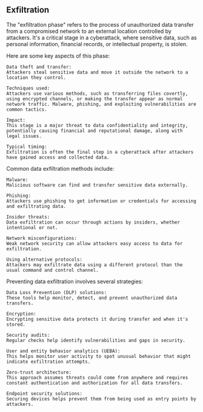 ## Exfiltration

The "exfiltration phase" refers to the process of unauthorized data transfer from a compromised network to an external location controlled by attackers. It's a critical stage in a cyberattack, where sensitive data, such as personal information, financial records, or intellectual property, is stolen. 

Here are some key aspects of this phase:

    Data theft and transfer: 
    Attackers steal sensitive data and move it outside the network to a location they control.

    Techniques used: 
    Attackers use various methods, such as transferring files covertly, using encrypted channels, or making the transfer appear as normal network traffic. Malware, phishing, and exploiting vulnerabilities are common tactics.

    Impact: 
    This stage is a major threat to data confidentiality and integrity, potentially causing financial and reputational damage, along with legal issues.

    Typical timing: 
    Exfiltration is often the final step in a cyberattack after attackers have gained access and collected data. 

Common data exfiltration methods include:

    Malware: 
    Malicious software can find and transfer sensitive data externally.

    Phishing: 
    Attackers use phishing to get information or credentials for accessing and exfiltrating data.

    Insider threats: 
    Data exfiltration can occur through actions by insiders, whether intentional or not.

    Network misconfigurations: 
    Weak network security can allow attackers easy access to data for exfiltration.

    Using alternative protocols: 
    Attackers may exfiltrate data using a different protocol than the usual command and control channel. 

Preventing data exfiltration involves several strategies:

    Data Loss Prevention (DLP) solutions: 
    These tools help monitor, detect, and prevent unauthorized data transfers.

    Encryption: 
    Encrypting sensitive data protects it during transfer and when it's stored.

    Security audits: 
    Regular checks help identify vulnerabilities and gaps in security.

    User and entity behavior analytics (UEBA): 
    This helps monitor user activity to spot unusual behavior that might indicate exfiltration attempts.

    Zero-trust architecture: 
    This approach assumes threats could come from anywhere and requires constant authentication and authorization for all data transfers.

    Endpoint security solutions: 
    Securing devices helps prevent them from being used as entry points by attackers.
